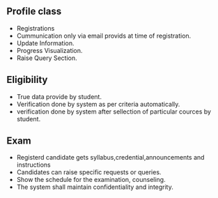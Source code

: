 ## Profile class
- Registrations
- Cummunication only via email provids at time of registration.
- Update Information.
- Progress Visualization.
- Raise Query Section.

## Eligibility
- True data provide by student.
- Verification done by system as per criteria automatically.
- verification done by system after sellection of particular cources by student.

## Exam
- Registerd candidate gets syllabus,credential,announcements and instructions 
- Candidates can raise specific requests or queries.
- Show the schedule for the examination, counseling.
- The system shall maintain confidentiality and integrity.
